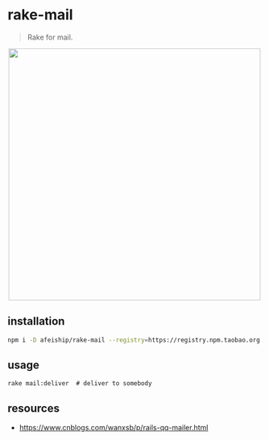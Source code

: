 # rake-mail
> Rake for mail.

<p align="center">
  <a href="https://github.com/afeiship/rake-mail">
    <img width="500" src="http://ww2.sinaimg.cn/large/006tNc79gy1g4jm7ivt9ej30sa0xyjyk.jpg">
  </a>
</p>

## installation
```bash
npm i -D afeiship/rake-mail --registry=https://registry.npm.taobao.org
```

## usage
~~~
rake mail:deliver  # deliver to somebody
~~~

## resources
- https://www.cnblogs.com/wanxsb/p/rails-qq-mailer.html